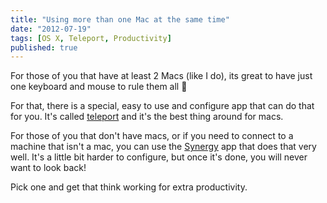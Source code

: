 ```yaml
---
title: "Using more than one Mac at the same time"
date: "2012-07-19"
tags: [OS X, Teleport, Productivity]
published: true
---
```


For those of you that have at least 2 Macs (like I do), its great to have just one keyboard and mouse to rule them all 🙂

For that, there is a special, easy to use and configure app that can do that for you. It's called [teleport](http://www.abyssoft.com/software/teleport/) and it's the best thing around for macs.

For those of you that don't have macs, or if you need to connect to a machine that isn't a mac, you can use the [Synergy](http://synergy-foss.org) app that does that very well. It's a little bit harder to configure, but once it's done, you will never want to look back!

Pick one and get that think working for extra productivity.
